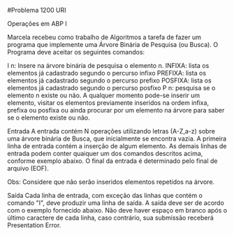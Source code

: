 #Problema 1200 URI

Operações em ABP I

Marcela recebeu como trabalho de Algoritmos a tarefa de fazer um programa que implemente uma Árvore Binária de Pesquisa (ou Busca). O Programa deve aceitar os seguintes comandos:

I n: Insere na árvore binária de pesquisa o elemento n.
INFIXA: lista os elementos já cadastrado segundo o percurso infixo
PREFIXA: lista os elementos já cadastrado segundo o percurso prefixo
POSFIXA: lista os elementos já cadastrado segundo o percurso posfixo
P n: pesquisa se o elemento n existe ou não.
A qualquer momento pode-se inserir um elemento, visitar os elementos previamente inseridos na ordem infixa, prefixa ou posfixa ou ainda procurar por um elemento na árvore para saber se o elemento existe ou não.

Entrada
A entrada contém N operações utilizando letras (A-Z,a-z) sobre uma árvore binária de Busca, que inicialmente se encontra vazia. A primeira linha de entrada contém a inserção de algum elemento. As demais linhas de entrada podem conter quaiquer um dos comandos descritos acima, conforme exemplo abaixo. O final da entrada é determinado pelo final de arquivo (EOF).

Obs: Considere que não serão inseridos elementos repetidos na árvore.

Saída
Cada linha de entrada, com exceção das linhas que contém o comando "I", deve produzir uma linha de saída. A saída deve ser de acordo com o exemplo fornecido abaixo. Não deve haver espaço em branco após o último caractere de cada linha, caso contrário, sua submissão receberá Presentation Error.
